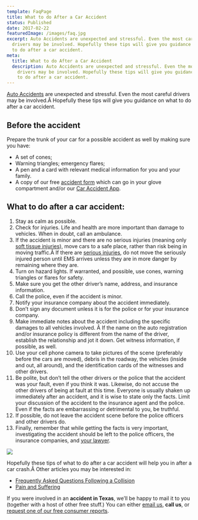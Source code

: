 ```yaml
---
template: FaqPage
title: What to do After a Car Accident
status: Published
date: 2017-02-22
featuredImage: /images/faq.jpg
excerpt: Auto Accidents are unexpected and stressful. Even the most careful
  drivers may be involved. Hopefully these tips will give you guidance on what
  to do after a car accident.
meta:
  title: What to do After a Car Accident
  description: Auto Accidents are unexpected and stressful. Even the most careful
    drivers may be involved. Hopefully these tips will give you guidance on what
    to do after a car accident.
---
```

<!--StartFragment-->

[Auto Accidents](https://www.austinaccidentlawyer.com/practice-areas/car-accident-lawyers/) are unexpected and stressful. Even the most careful drivers may be involved.Â Hopefully these tips will give you guidance on what to do after a car accident.

## Before the accident

Prepare the trunk of your car for a possible accident as well by making sure you have:

* A set of cones;
* Warning triangles; emergency flares;
* A pen and a card with relevant medical information for you and your family.
* A copy of our free [accident form](https://www.austinaccidentlawyer.com/resources/guides/) which can go in your glove compartment and/or our [Car Accident App](https://www.austinaccidentlawyer.com/car-accident-app/).

## **What to do after a car accident**:

1. Stay as calm as possible.
2. Check for injuries. Life and health are more important than damage to vehicles. When in doubt, call an ambulance.
3. If the accident is minor and there are no serious injuries (meaning only [soft tissue injuries](https://www.austinaccidentlawyer.com/practice-areas/soft-tissue-damage-attorneys/)), move cars to a safe place, rather than risk being in moving traffic.Â If there are [serious injuries](https://www.austinaccidentlawyer.com/practice-areas/serious-personal-injury/), do not move the seriously injured person until EMS arrives unless they are in more danger by remaining where they are.
4. Turn on hazard lights. If warranted, and possible, use cones, warning triangles or flares for safety.
5. Make sure you get the other driver’s name, address, and insurance information.
6. Call the police, even if the accident is minor.
7. Notify your insurance company about the accident immediately.
8. Don’t sign any document unless it is for the police or for your insurance company.
9. Make immediate notes about the accident including the specific damages to all vehicles involved. Â If the name on the auto registration and/or insurance policy is different from the name of the driver, establish the relationship and jot it down. Get witness information, if possible, as well.
10. Use your cell phone camera to take pictures of the scene (preferably before the cars are moved), debris in the roadway, the vehicles (inside and out, all around), and the identification cards of the witnesses and other drivers.
11. Be polite, but don’t tell the other drivers or the police that the accident was your fault, even if you think it was. Likewise, do not accuse the other drivers of being at fault at this time. Everyone is usually shaken up immediately after an accident, and it is wise to state only the facts. Limit your discussion of the accident to the insurance agent and the police. Even if the facts are embarrassing or detrimental to you, be truthful.
12. If possible, do not leave the accident scene before the police officers and other drivers do.
13. Finally, remember that while getting the facts is very important, investigating the accident should be left to the police officers, the insurance companies, and [your lawyer](https://www.austinaccidentlawyer.com/meet-us/andrew-traub/).

<!--EndFragment-->

![](/images/what-to-do-after-a-car-accident.jpg)

<!--StartFragment-->

Hopefully these tips of what to do after a car accident will help you in after a car crash.Â Other articles you may be interested in:

* [Frequently Asked Questions Following a Collision](https://www.austinaccidentlawyer.com/faq/frequently-asked-questions-following-a-collision/)
* [Pain and Suffering](https://www.austinaccidentlawyer.com/faq/pain-and-suffering/)

If you were involved in an **accident in Texas**, we’ll be happy to mail it to you (together with a host of other free stuff.) You can either [email us](https://www.austinaccidentlawyer.com/contact-us/ "Contact Us"), **call us**, or [request one of our free consumer reports](https://www.austinaccidentlawyer.com/resources/guides/ "Free Accident Report, Books, and Guides").

<!--EndFragment-->